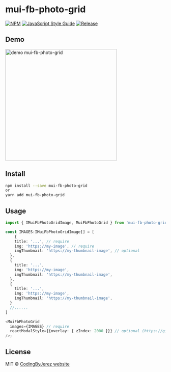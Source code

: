 # mui-fb-photo-grid

[![NPM](https://img.shields.io/npm/v/mui-fb-photo-grid.svg)](https://www.npmjs.com/package/mui-fb-photo-grid) [![JavaScript Style Guide](https://img.shields.io/badge/code_style-standard-brightgreen.svg)](https://standardjs.com) [![Release](https://github.com/CodingByJerez/mui-fb-photo-grid/actions/workflows/release.yml/badge.svg)](https://github.com/CodingByJerez/mui-fb-photo-grid/actions/workflows/release.yml)

## Demo

<img src="https://github.com/CodingByJerez/mui-fb-photo-grid/blob/master/.github/images/mui-fb-photo-grid-demo.gif?raw=true" height="350" alt="demo mui-fb-photo-grid" />

## Install

```bash
npm install --save mui-fb-photo-grid
or
yarn add mui-fb-photo-grid
```

## Usage

```ts
import { IMuiFbPhotoGridImage, MuiFbPhotoGrid } from 'mui-fb-photo-grid';

const IMAGES:IMuiFbPhotoGridImage[] = [
    {
    title: '...', // require
    img: 'https://my-image', // require
    imgThumbnail: 'https://my-thumbnail-image', // optional
  },
  {
    title: '...',
    img: 'https://my-image',
    imgThumbnail: 'https://my-thumbnail-image',
  },
  {
    title: '...',
    img: 'https://my-image',
    imgThumbnail: 'https://my-thumbnail-image',
  }
  //......
]

<MuiFbPhotoGrid
  images={IMAGES} // require
  reactModalStyle={{overlay: { zIndex: 2000 }}} // optional (https://github.com/reactjs/react-modal#styles)
/>;

```

## License

MIT © [CodingByJerez website](https://codingbyjerez.com/)
